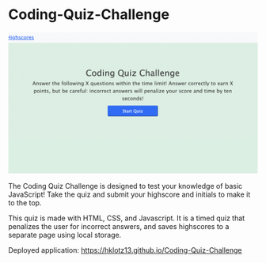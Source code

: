 # Coding-Quiz-Challenge

![](https://github.com/hklotz13/Coding-Quiz-Challenge/blob/main/Coding-Quiz-Image.png)

The Coding Quiz Challenge is designed to test your knowledge of basic JavaScript! Take the quiz and submit your highscore and initials to make it to the top.

This quiz is made with HTML, CSS, and Javascript. It is a timed quiz that penalizes the user for incorrect answers, and saves highscores to a separate page using local storage.

Deployed application: https://hklotz13.github.io/Coding-Quiz-Challenge
